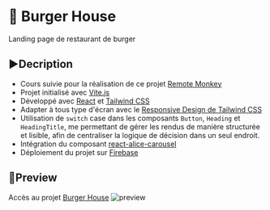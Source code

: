 # 🍔 Burger House
Landing page de restaurant de burger

## ▶️Decription
- Cours suivie pour la réalisation de ce projet [Remote Monkey](https://youtube.com/playlist?list=PLtKaauZVThjDU0MtbTq29AWcCQpslv1PV&si=wC5gLhmDNTMToojJ) 
- Projet initialisé avec [Vite.js](https://vitejs.dev/)
- Développé avec [React](https://fr.react.dev/) et [Tailwind CSS](https://tailwindcss.com/)
- Adapter à tous type d'écran avec le [Responsive Design de Tailwind CSS](https://tailwindcss.com/docs/responsive-design)
- Utilisation de `switch` case dans les composants `Button`, `Heading` et `HeadingTitle`, me permettant de gérer les rendus de manière structurée et lisible, afin de centraliser la logique de décision dans un seul endroit.
- Intégration du composant [react-alice-carousel](https://www.npmjs.com/package/react-alice-carousel)
- Déploiement du projet sur [Firebase](https://firebase.google.com/)

## 🔎Preview
Accès au projet [Burger House](https://burger-house-c0b43.web.app/)
![preview](https://github.com/user-attachments/assets/276ac340-955f-4c54-b5c9-e8f28ad5cbf0)
